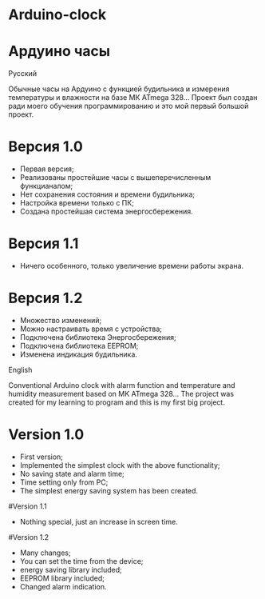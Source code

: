 # Arduino-clock
# Ардуино часы

Русский

Обычные часы на Ардуино с функцией будильника и измерения температуры и влажности на базе МК ATmega 328...
Проект был создан ради моего обучения программированию и это мой первый большой проект.

# Версия 1.0
- Первая версия;
- Реализованы простейшие часы с вышеперечисленным функцианалом;
- Нет сохранения состояния и времени будильника;
- Настройка времени только с ПК;
- Создана простейшая система энергосбережения.

# Версия 1.1
- Ничего особенного, только увеличение времени работы экрана.

# Версия 1.2
- Множество изменений;
- Можно настраивать время с устройства;
- Подключена библиотека Энергосбережения;
- Подключена библиотека EEPROM;
- Изменена индикация будильника.
 
 
English

Conventional Arduino clock with alarm function and temperature and humidity measurement based on MK ATmega 328...
The project was created for my learning to program and this is my first big project.

# Version 1.0
- First version;
- Implemented the simplest clock with the above functionality;
- No saving state and alarm time;
- Time setting only from PC;
- The simplest energy saving system has been created.

#Version 1.1
- Nothing special, just an increase in screen time.

#Version 1.2
- Many changes;
- You can set the time from the device;
- energy saving library included;
- EEPROM library included;
- Changed alarm indication.
